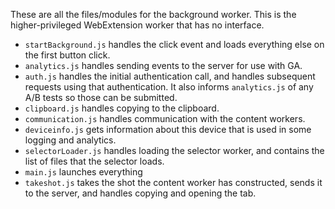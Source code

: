 These are all the files/modules for the background worker.  This is the higher-privileged WebExtension worker that has no interface.

- `startBackground.js` handles the click event and loads everything else on the first button click.
- `analytics.js` handles sending events to the server for use with GA.
- `auth.js` handles the initial authentication call, and handles subsequent requests using that authentication.  It also informs `analytics.js` of any A/B tests so those can be submitted.
- `clipboard.js` handles copying to the clipboard.
- `communication.js` handles communication with the content workers.
- `deviceinfo.js` gets information about this device that is used in some logging and analytics.
- `selectorLoader.js` handles loading the selector worker, and contains the list of files that the selector loads.
- `main.js` launches everything
- `takeshot.js` takes the shot the content worker has constructed, sends it to the server, and handles copying and opening the tab.
